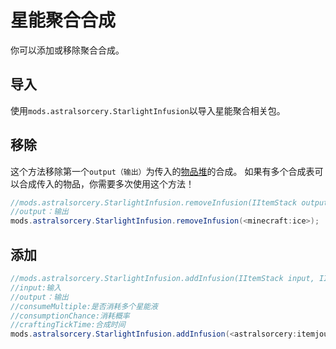 # 星能聚合合成
你可以添加或移除聚合合成。

## 导入
使用`mods.astralsorcery.StarlightInfusion`以导入星能聚合相关包。

## 移除
这个方法移除第一个`output（输出）`为传入的[物品堆](/Vanilla/Items/IItemStack/)的合成。
如果有多个合成表可以合成传入的物品，你需要多次使用这个方法！
```JAVA
//mods.astralsorcery.StarlightInfusion.removeInfusion(IItemStack output);
//output：输出
mods.astralsorcery.StarlightInfusion.removeInfusion(<minecraft:ice>);
```

## 添加
```JAVA
//mods.astralsorcery.StarlightInfusion.addInfusion(IItemStack input, IItemStack output, boolean consumeMultiple, float consumptionChance, int craftingTickTime);
//input:输入
//output：输出
//consumeMultiple:是否消耗多个星能液
//consumptionChance:消耗概率
//craftingTickTime:合成时间
mods.astralsorcery.StarlightInfusion.addInfusion(<astralsorcery:itemjournal>, <minecraft:bow>, false, 0.7, 200);
```
